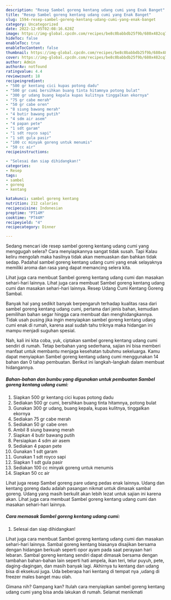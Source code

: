 ```yaml
---
description: "Resep Sambel goreng kentang udang cumi yang Enak Banget"
title: "Resep Sambel goreng kentang udang cumi yang Enak Banget"
slug: 1594-resep-sambel-goreng-kentang-udang-cumi-yang-enak-banget
category: Uncategorized
date: 2022-12-05T02:08:16.628Z
image: https://img-global.cpcdn.com/recipes/be8c0babbdb25f9b/680x482cq70/sambel-goreng-kentang-udang-cumi-foto-resep-utama.jpg
hideToc: false
enableToc: true
enableTocContent: false
thumbnail: https://img-global.cpcdn.com/recipes/be8c0babbdb25f9b/680x482cq70/sambel-goreng-kentang-udang-cumi-foto-resep-utama.jpg
cover: https://img-global.cpcdn.com/recipes/be8c0babbdb25f9b/680x482cq70/sambel-goreng-kentang-udang-cumi-foto-resep-utama.jpg
author: Admin
authorAv: notfound
ratingvalue: 4.4
reviewcount: 18
recipeingredient:
- "500 gr kentang cici kupas potong dadu"
- "500 gr cumi bersihkan buang tinta hitamnya potong bulat"
- "300 gr udang buang kepala kupas kulitnya tinggalkan ekornya"
- "75 gr cabe merah"
- "50 gr cabe oren"
- "8 siung bawang merah"
- "4 butir bawang putih"
- "4 sdm air asem"
- "4 papan pete"
- "1 sdt garam"
- "1 sdt royco sapi"
- "1 sdt gula pasir"
- "100 cc minyak goreng untuk menumis"
- "50 cc air"
recipeinstructions:

- "Selesai dan siap dihidangkan!"
categories:
- Resep
tags:
- sambel
- goreng
- kentang

katakunci: sambel goreng kentang 
nutrition: 212 calories
recipecuisine: Indonesian
preptime: "PT14M"
cooktime: "PT44M"
recipeyield: "4"
recipecategory: Dinner

---
```



Sedang mencari ide resep sambel goreng kentang udang cumi yang menggugah selera? Cara menyiapkannya sangat tidak susah. Tapi Kalau keliru mengolah maka hasilnya tidak akan memuaskan dan bahkan tidak sedap. Padahal sambel goreng kentang udang cumi yang enak selayaknya memiliki aroma dan rasa yang dapat memancing selera kita.


Lihat juga cara membuat Sambel goreng kentang udang cumi dan masakan sehari-hari lainnya. Lihat juga cara membuat Sambel goreng kentang udang cumi dan masakan sehari-hari lainnya. Resep Udang Cumi Kentang Goreng Sambal.

Banyak hal yang sedikit banyak berpengaruh terhadap kualitas rasa dari sambel goreng kentang udang cumi, pertama dari jenis bahan, kemudian pemilihan bahan segar hingga cara membuat dan menghidangkannya. Tidak usah pusing jika ingin menyiapkan sambel goreng kentang udang cumi enak di rumah, karena asal sudah tahu triknya maka hidangan ini mampu menjadi suguhan spesial.


Nah, kali ini kita coba, yuk, ciptakan sambel goreng kentang udang cumi sendiri di rumah. Tetap berbahan yang sederhana, sajian ini bisa memberi manfaat untuk membantu menjaga kesehatan tubuhmu sekeluarga. Kamu dapat menyiapkan Sambel goreng kentang udang cumi menggunakan 14 bahan dan 0 tahap pembuatan. Berikut ini langkah-langkah dalam membuat hidangannya.

<!--inarticleads1-->

##### Bahan-bahan dan bumbu yang digunakan untuk pembuatan Sambel goreng kentang udang cumi:

1. Siapkan 500 gr kentang cici kupas potong dadu
1. Sediakan 500 gr cumi, bersihkan buang tinta hitamnya, potong bulat
1. Gunakan 300 gr udang, buang kepala, kupas kulitnya, tinggalkan ekornya
1. Sediakan 75 gr cabe merah
1. Sediakan 50 gr cabe oren
1. Ambil 8 siung bawang merah
1. Siapkan 4 butir bawang putih
1. Persiapkan 4 sdm air asem
1. Sediakan 4 papan pete
1. Gunakan 1 sdt garam
1. Gunakan 1 sdt royco sapi
1. Siapkan 1 sdt gula pasir
1. Sediakan 100 cc minyak goreng untuk menumis
1. Siapkan 50 cc air


Lihat juga resep Sambel goreng pare udang pedas enak lainnya. Udang dan kentang goreng dadu adalah pasangan nikmat untuk dimasak sambal goreng. Udang yang masih berkulit akan lebih lezat untuk sajian ini karena akan. Lihat juga cara membuat Sambel goreng kentang udang cumi dan masakan sehari-hari lainnya. 

<!--inarticleads2-->

##### Cara memasak Sambel goreng kentang udang cumi:


1. Selesai dan siap dihidangkan!

Lihat juga cara membuat Sambel goreng kentang udang cumi dan masakan sehari-hari lainnya. Sambal goreng kentang biasanya disajikan bersama dengan hidangan berkuah seperti opor ayam pada saat perayaan hari lebaran. Sambal goreng kentang sendiri dapat dimasak bersama dengan tambahan bahan-bahan lain seperti hati ampela, ikan teri, telur puyuh, pete, daging-dagingan, dan masih banyak lagi. Akhirnya tu kentang dan udang bisa di eksekusi juga. Uda beberapa hari kentang di tempat nya ,udang di freezer males banget mau olah. 

Gimana nih? Gampang kan? Itulah cara menyiapkan sambel goreng kentang udang cumi yang bisa anda lakukan di rumah. Selamat menikmati
